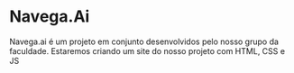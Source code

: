 # Navega.Ai
Navega.ai é um projeto em conjunto desenvolvidos pelo nosso grupo da faculdade. Estaremos criando um site do nosso projeto com HTML, CSS e JS
